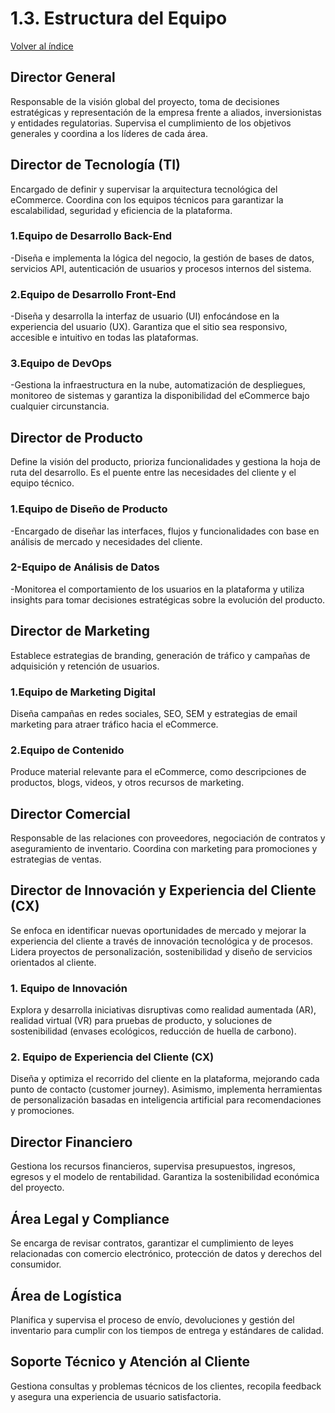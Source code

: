 


# 1.3. Estructura del Equipo

[Volver al índice](../1.md)


## Director General
Responsable de la visión global del proyecto, toma de decisiones estratégicas y representación de la empresa frente a aliados, inversionistas y entidades regulatorias. Supervisa el cumplimiento de los objetivos generales y coordina a los líderes de cada área.

## Director de Tecnología (TI)
Encargado de definir y supervisar la arquitectura tecnológica del eCommerce. Coordina con los equipos técnicos para garantizar la escalabilidad, seguridad y eficiencia de la plataforma.

### 1.Equipo de Desarrollo Back-End
-Diseña e implementa la lógica del negocio, la gestión de bases de datos, servicios API, autenticación de usuarios y procesos internos del sistema.

### 2.Equipo de Desarrollo Front-End
-Diseña y desarrolla la interfaz de usuario (UI) enfocándose en la experiencia del usuario (UX). Garantiza que el sitio sea responsivo, accesible e intuitivo en todas las plataformas.

### 3.Equipo de DevOps
-Gestiona la infraestructura en la nube, automatización de despliegues, monitoreo de sistemas y garantiza la disponibilidad del eCommerce bajo cualquier circunstancia.

## Director de Producto
Define la visión del producto, prioriza funcionalidades y gestiona la hoja de ruta del desarrollo. Es el puente entre las necesidades del cliente y el equipo técnico.

### 1.Equipo de Diseño de Producto
-Encargado de diseñar las interfaces, flujos y funcionalidades con base en análisis de mercado y necesidades del cliente.

### 2-Equipo de Análisis de Datos
-Monitorea el comportamiento de los usuarios en la plataforma y utiliza insights para tomar decisiones estratégicas sobre la evolución del producto.

## Director de Marketing
Establece estrategias de branding, generación de tráfico y campañas de adquisición y retención de usuarios.

### 1.Equipo de Marketing Digital
Diseña campañas en redes sociales, SEO, SEM y estrategias de email marketing para atraer tráfico hacia el eCommerce.

### 2.Equipo de Contenido
Produce material relevante para el eCommerce, como descripciones de productos, blogs, videos, y otros recursos de marketing.

## Director Comercial
Responsable de las relaciones con proveedores, negociación de contratos y aseguramiento de inventario. Coordina con marketing para promociones y estrategias de ventas.

## Director de Innovación y Experiencia del Cliente (CX)
Se enfoca en identificar nuevas oportunidades de mercado y mejorar la experiencia del cliente a través de innovación tecnológica y de procesos. Lidera proyectos de personalización, sostenibilidad y diseño de servicios orientados al cliente.

### 1. Equipo de Innovación
Explora y desarrolla iniciativas disruptivas como realidad aumentada (AR), realidad virtual (VR) para pruebas de producto, y soluciones de sostenibilidad (envases ecológicos, reducción de huella de carbono).

### 2. Equipo de Experiencia del Cliente (CX)
Diseña y optimiza el recorrido del cliente en la plataforma, mejorando cada punto de contacto (customer journey). Asimismo, implementa herramientas de personalización basadas en inteligencia artificial para recomendaciones y promociones.

## Director Financiero
Gestiona los recursos financieros, supervisa presupuestos, ingresos, egresos y el modelo de rentabilidad. Garantiza la sostenibilidad económica del proyecto.

## Área Legal y Compliance
Se encarga de revisar contratos, garantizar el cumplimiento de leyes relacionadas con comercio electrónico, protección de datos y derechos del consumidor.

## Área de Logística
Planifica y supervisa el proceso de envío, devoluciones y gestión del inventario para cumplir con los tiempos de entrega y estándares de calidad.

## Soporte Técnico y Atención al Cliente
Gestiona consultas y problemas técnicos de los clientes, recopila feedback y asegura una experiencia de usuario satisfactoria.
